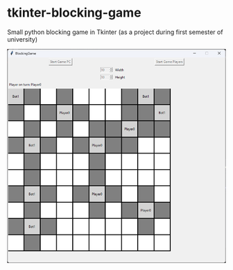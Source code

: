 # tkinter-blocking-game
Small python blocking game in Tkinter (as a project during first semester of university)

![BlockingGame Screenshot](1.PNG)
